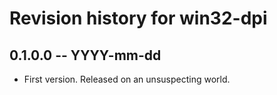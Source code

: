 # Revision history for win32-dpi

## 0.1.0.0 -- YYYY-mm-dd

* First version. Released on an unsuspecting world.
